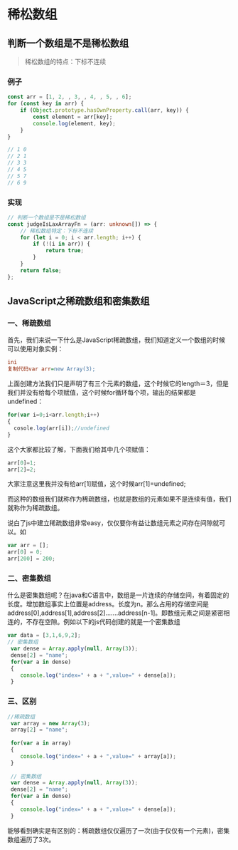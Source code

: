 # 稀松数组

## 判断一个数组是不是稀松数组

>   稀松数组的特点：下标不连续

### 例子

```typescript
const arr = [1, 2, , 3, , 4, , 5, , 6];
for (const key in arr) {
    if (Object.prototype.hasOwnProperty.call(arr, key)) {
        const element = arr[key];
        console.log(element, key);
    }
}

// 1 0
// 2 1
// 3 3
// 4 5
// 5 7
// 6 9
```

### 实现

```typescript
// 判断一个数组是不是稀松数组
const judgeIsLaxArrayFn = (arr: unknown[]) => {
    // 稀松数组特定：下标不连续
    for (let i = 0; i < arr.length; i++) {
        if (!(i in arr)) {
            return true;
        }
    }
    return false;
};
```



## JavaScript之稀疏数组和密集数组

### 一、稀疏数组

首先，我们来说一下什么是JavaScript稀疏数组，我们知道定义一个数组的时候可以使用对象实例：

```ini
ini
复制代码var arr=new Array(3);
```

上面创建方法我们只是声明了有三个元素的数组，这个时候它的length＝3，但是我们并没有给每个项赋值，这个时候for循环每个项，输出的结果都是undefined：

```js
for(var i=0;i<arr.length;i++)
{
  cosole.log(arr[i]);//undefined
}
```

这个大家都比较了解，下面我们给其中几个项赋值：

```js
arr[0]=1;
arr[2]=2;
```

大家注意这里我并没有给arr[1]赋值，这个时候arr[1]=undefined;

而这种的数组我们就称作为稀疏数组，也就是数组的元素如果不是连续有值，我们就称作为稀疏数组。

说白了js中建立稀疏数组非常easy，仅仅要你有益让数组元素之间存在间隙就可以。如

```js
var arr = []; 
arr[0] = 0;
arr[200] = 200;
```

### 二、密集数组

什么是密集数组呢？在java和C语言中，数组是一片连续的存储空间，有着固定的长度。增加数组事实上位置是address。长度为n。那么占用的存储空间是address[0],address[1],address[2].......address[n-1]。即数组元素之间是紧密相连的，不存在空隙。例如以下的js代码创建的就是一个密集数组

```javascript
var data = [3,1,6,9,2];
// 密集数组
 var dense = Array.apply(null, Array(3)); 
 dense[2] = "name";
 for(var a in dense) 
 {
    console.log("index=" + a + ",value=" + dense[a]);
 }
```

### 三、区别

```javascript
//稀疏数组
 var array = new Array(3); 
 array[2] = "name";
 
 for(var a in array) 
 {
    console.log("index=" + a + ",value=" + array[a]);
 }
 
 // 密集数组
 var dense = Array.apply(null, Array(3)); 
 dense[2] = "name";
 for(var a in dense) 
 {
    console.log("index=" + a + ",value=" + dense[a]);
 }
```

能够看到确实是有区别的：稀疏数组仅仅遍历了一次(由于仅仅有一个元素)，密集数组遍历了3次。
